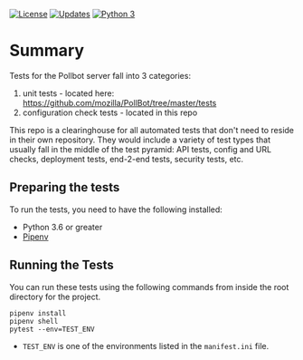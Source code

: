 [![License](https://img.shields.io/badge/License-Apache%202.0-blue.svg)](https://github.com/mozilla-services/pollbot-integration-tests/blob/master/LICENSE)
[![Updates](https://pyup.io/repos/github/mozilla-services/pollbot-integration-tests/shield.svg)](https://pyup.io/repos/github/mozilla-services/pollbot-integration-tests/)
[![Python 3](https://pyup.io/repos/github/mozilla-services/pollbot-integration-tests/python-3-shield.svg)](https://pyup.io/repos/github/mozilla-services/pollbot-integration-tests/)

# Summary
Tests for the Pollbot server fall into 3 categories:

1. unit tests - located here: https://github.com/mozilla/PollBot/tree/master/tests
2. configuration check tests - located in this repo

This repo is a clearinghouse for all automated tests that don't need
to reside in their own repository.  They would include a variety of
test types that usually fall in the middle of the test pyramid: API
tests, config and URL checks, deployment tests, end-2-end tests,
security tests, etc.

## Preparing the tests

To run the tests, you need to have the following installed:

* Python 3.6 or greater
* [Pipenv](https://pipenv.readthedocs.io/en/latest/)


## Running the Tests

You can run these tests using the following commands from inside the root directory for the project.

```shell
pipenv install
pipenv shell
pytest --env=TEST_ENV
```

* `TEST_ENV` is one of the environments listed in the `manifest.ini` file.
